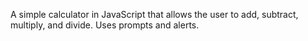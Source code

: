 A simple calculator in JavaScript that allows the user to add, subtract, multiply, and divide. Uses prompts and alerts.

